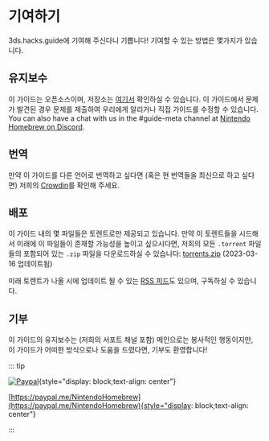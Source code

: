 # 기여하기

3ds.hacks.guide에 기여해 주신다니 기쁩니다! 기여할 수 있는 방법은 몇가지가 있습니다.

## 유지보수

이 가이드는 오픈소스이며, 저장소는 [여기서](https://github.com/hacks-guide/Guide_3DS) 확인하실 수 있습니다. 이 가이드에서 문제가 발견된 경우 문제를 제출하여 우리에게 알리거나 직접 가이드를 수정할 수 있습니다. You can also have a chat with us in the #guide-meta channel at [Nintendo Homebrew on Discord](https://discord.gg/MWxPgEp).

## 번역

만약 이 가이드를 다른 언어로 번역하고 싶다면 (혹은 현 번역들을 최신으로 하고 싶다면) 저희의 [Crowdin](https://crowdin.com/project/3ds-guide)를 확인해 주세요.

## 배포

이 가이드 내의 몇 파일들은 토렌트로만 제공되고 있습니다. 만약 이 토렌트들을 시드해서 미래에 이 파일들이 존재할 가능성을 높이고 싶으시다면, 저희의 모든 `.torrent` 파일들의 포함되어 있는 `.zip` 파일을 다운로드하실 수 있습니다: [torrents.zip](/assets/torrents.zip) (2023-03-16 업데이트됨)

미래 토렌트가 나올 시에 업데이트 될 수 있는 [RSS 피드](rss.xml)도 있으며, 구독하실 수 있습니다.

## 기부

이 가이드의 유지보수는 (저희의 서포트 채널 포함) 메인으로는 봉사적인 행동이지만, 이 가이드가 어떠한 방식으로나 도움을 드렸다면, 기부도 환영합니다!

::: tip

[![Paypal](/images/paypal_white.png)](https://paypal.me/NintendoHomebrew){style="display: block;text-align: center"}

[https://paypal.me/NintendoHomebrew](https://paypal.me/NintendoHomebrew){style="display: block;text-align: center"}

:::
